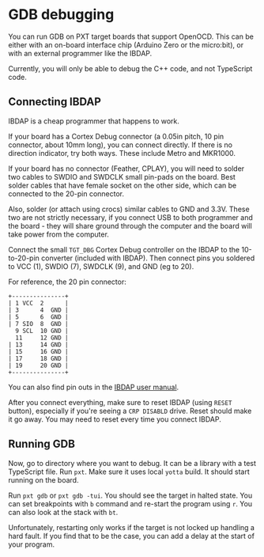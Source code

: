 # GDB debugging

You can run GDB on PXT target boards that support OpenOCD. This can be either with an on-board interface chip (Arduino Zero or the micro:bit), or with an external programmer like the IBDAP.

Currently, you will only be able to debug the C++ code, and not TypeScript code.

## Connecting IBDAP

IBDAP is a cheap programmer that happens to work.

If your board has a Cortex Debug connector (a 0.05in pitch, 10 pin connector, about 10mm long), you can connect directly. If there is no direction indicator, try both ways. These include Metro and MKR1000.

If your board has no connector (Feather, CPLAY), you will need to solder two cables to SWDIO and SWDCLK small pin-pads on the board. Best solder cables that have female socket on the other side, which can be connected to the 20-pin connector.

Also, solder (or attach using crocs) similar cables to GND and 3.3V. These two are not strictly necessary, if you connect USB to both programmer and the board - they will share ground through the computer and the board will take power from the computer.

Connect the small `TGT_DBG` Cortex Debug controller on the IBDAP to the 10-to-20-pin converter (included with IBDAP). Then connect pins you soldered to VCC (1), SWDIO (7), SWDCLK (9), and GND (eg to 20).

For reference, the 20 pin connector:

    +---------------+
    | 1 VCC  2      |
    | 3      4  GND |
    | 5      6  GND |
    | 7 SIO  8  GND |
      9 SCL  10 GND |
      11     12 GND |
    | 13     14 GND |
    | 15     16 GND |
    | 17     18 GND |
    | 19     20 GND |
    +---------------+
    

You can also find pin outs in the [IBDAP user manual](https://cdn-shop.adafruit.com/product-files/2764/2764+user+manual.pdf).

After you connect everything, make sure to reset IBDAP (using `RESET` button), especially if you're seeing a `CRP DISABLD` drive. Reset should make it go away. You may need to reset every time you connect IBDAP.

## Running GDB

Now, go to directory where you want to debug. It can be a library with a test TypeScript file. Run `pxt`. Make sure it uses local `yotta` build. It should start running on the board.

Run `pxt gdb` or `pxt gdb -tui`. You should see the target in halted state. You can set breakpoints with `b` command and re-start the program using `r`. You can also look at the stack with `bt`.

Unfortunately, restarting only works if the target is not locked up handling a hard fault. If you find that to be the case, you can add a delay at the start of your program.